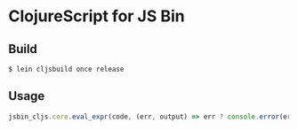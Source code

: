 # ClojureScript for JS Bin

## Build

`$ lein cljsbuild once release`

## Usage

```javascript
jsbin_cljs.core.eval_expr(code, (err, output) => err ? console.error(err) : eval(res));
```
